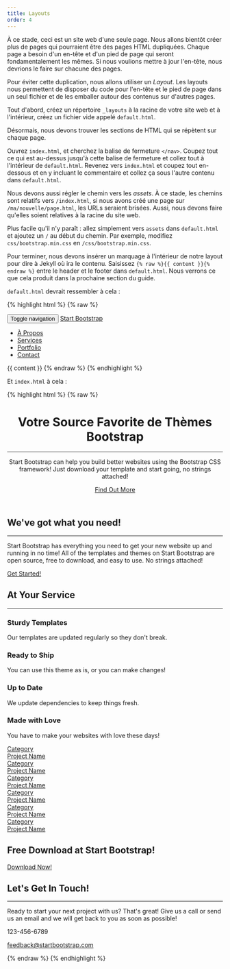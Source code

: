 ```yaml
---
title: Layouts
order: 4
---
```

À ce stade, ceci est un site web d'une seule page. Nous allons  bientôt créer plus de pages qui pourraient être des pages HTML dupliquées. Chaque page a besoin d'un en-tête et d'un pied de page qui seront fondamentalement les mêmes. Si nous voulions mettre à jour l'en-tête, nous devrions le faire sur chacune des pages. 

Pour éviter cette duplication, nous allons utiliser un *Layout*. Les layouts nous permettent de disposer du code pour l'en-tête et le pied de page dans un seul fichier et de les emballer autour des contenus sur d'autres pages.

Tout d'abord, créez un répertoire `_layouts` à la racine de votre site web et à l'intérieur, créez un fichier vide appelé `default.html`.

Désormais, nous devons trouver les sections de HTML qui se répètent sur chaque page.

Ouvrez `index.html`, et cherchez la balise de fermeture `</nav>`. Coupez tout ce qui est au-dessus jusqu'à cette balise de fermeture et collez tout à l'intérieur de `default.html`. Revenez vers `index.html` et coupez tout en-dessous et en y incluant le commentaire  <!-- jQuery --> et collez ça sous l'autre contenu dans `default.html`.

Nous devons aussi régler le chemin vers les *assets*. À ce stade, les chemins sont relatifs vers `/index.html`, si nous avons créé une page sur `/ma/nouvelle/page.html`, les URLs seraient brisées. Aussi, nous devons faire qu'elles soient relatives à la racine du site web.

Plus facile qu'il n'y paraît : allez simplement vers `assets` dans `default.html` et ajoutez un `/` au début du chemin. Par exemple, modifiez `css/bootstrap.min.css` en `/css/bootstrap.min.css`.

Pour terminer, nous devons insérer un marquage à l'intérieur de notre layout pour dire à Jekyll où ira le contenu. Saisissez  `{% raw %}{{ content }}{% endraw %}` entre le header et le footer dans `default.html`. Nous verrons ce que cela produit dans la prochaine section du guide.

`default.html` devrait ressembler à cela : 


{% highlight html %}
{% raw %}
<!DOCTYPE html>
<html lang="fr">
  <head>
    <meta charset="utf-8">
    <meta http-equiv="X-UA-Compatible" content="IE=edge">
    <meta name="viewport" content="width=device-width, initial-scale=1">
    <meta name="description" content="">
    <meta name="author" content="">
    <title>Creative - Thème Start Bootstrap</title>
    <!-- Bootstrap Core CSS -->
    <link rel="stylesheet" href="/css/bootstrap.min.css" type="text/css">
    <!-- Custom Fonts -->
    <link href="http://fonts.googleapis.com/css?family=Open+Sans:300italic,400italic,600italic,700italic,800italic,400,300,600,700,800" rel="stylesheet" type="text/css">
    <link href="http://fonts.googleapis.com/css?family=Merriweather:400,300,300italic,400italic,700,700italic,900,900italic" rel="stylesheet" type="text/css">
    <link rel="stylesheet" href="/font-awesome/css/font-awesome.min.css" type="text/css">
    <!-- Plugin CSS -->
    <link rel="stylesheet" href="/css/animate.min.css" type="text/css">
    <!-- Custom CSS -->
    <link rel="stylesheet" href="/css/creative.css" type="text/css">
    <!-- HTML5 Shim and Respond.js IE8 support of HTML5 elements and media queries -->
    <!-- WARNING: Respond.js doesn't work if you view the page via file:// -->
    <!--[if lt IE 9]>
    <script src="https://oss.maxcdn.com/libs/html5shiv/3.7.0/html5shiv.js"></script>
    <script src="https://oss.maxcdn.com/libs/respond.js/1.4.2/respond.min.js"></script>
    <![endif]-->
  </head>
  <body id="page-top">
    <nav id="mainNav" class="navbar navbar-default navbar-fixed-top">
      <div class="container-fluid">
        <!-- Brand and toggle get grouped for better mobile display -->
        <div class="navbar-header">
          <button type="button" class="navbar-toggle collapsed" data-toggle="collapse" data-target="#bs-example-navbar-collapse-1">
          <span class="sr-only">Toggle navigation</span>
          <span class="icon-bar"></span>
          <span class="icon-bar"></span>
          <span class="icon-bar"></span>
          </button>
          <a class="navbar-brand page-scroll" href="#page-top">Start Bootstrap</a>
        </div>
        <!-- Collect the nav links, forms, and other content for toggling -->
        <div class="collapse navbar-collapse" id="bs-example-navbar-collapse-1">
          <ul class="nav navbar-nav navbar-right">
            <li>
              <a class="page-scroll" href="#about">À Propos</a>
            </li>
            <li>
              <a class="page-scroll" href="#services">Services</a>
            </li>
            <li>
              <a class="page-scroll" href="#portfolio">Portfolio</a>
            </li>
            <li>
              <a class="page-scroll" href="#contact">Contact</a>
            </li>
          </ul>
        </div>
        <!-- /.navbar-collapse -->
      </div>
      <!-- /.container-fluid -->
    </nav>
    {{ content }}
    <!-- jQuery -->
    <script src="/js/jquery.js"></script>
    <!-- Bootstrap Core JavaScript -->
    <script src="/js/bootstrap.min.js"></script>
    <!-- Plugin JavaScript -->
    <script src="/js/jquery.easing.min.js"></script>
    <script src="/js/jquery.fittext.js"></script>
    <script src="/js/wow.min.js"></script>
    <!-- Custom Theme JavaScript -->
    <script src="/js/creative.js"></script>
  </body>
</html>
{% endraw %}
{% endhighlight %}

Et `index.html` à cela :

{% highlight html %}
{% raw %}
<header>
  <div class="header-content">
    <div class="header-content-inner">
      <h1>Votre Source Favorite de Thèmes Bootstrap</h1>
      <hr>
      <p>Start Bootstrap can help you build better websites using the Bootstrap CSS framework! Just download your template and start going, no strings attached!</p>
      <a href="#about" class="btn btn-primary btn-xl page-scroll">Find Out More</a>
    </div>
  </div>
</header>
<section class="bg-primary" id="about">
  <div class="container">
    <div class="row">
      <div class="col-lg-8 col-lg-offset-2 text-center">
        <h2 class="section-heading">We've got what you need!</h2>
        <hr class="light">
        <p class="text-faded">Start Bootstrap has everything you need to get your new website up and running in no time! All of the templates and themes on Start Bootstrap are open source, free to download, and easy to use. No strings attached!</p>
        <a href="#" class="btn btn-default btn-xl">Get Started!</a>
      </div>
    </div>
  </div>
</section>
<section id="services">
  <div class="container">
    <div class="row">
      <div class="col-lg-12 text-center">
        <h2 class="section-heading">At Your Service</h2>
        <hr class="primary">
      </div>
    </div>
  </div>
  <div class="container">
    <div class="row">
      <div class="col-lg-3 col-md-6 text-center">
        <div class="service-box">
          <i class="fa fa-4x fa-diamond wow bounceIn text-primary"></i>
          <h3>Sturdy Templates</h3>
          <p class="text-muted">Our templates are updated regularly so they don't break.</p>
        </div>
      </div>
      <div class="col-lg-3 col-md-6 text-center">
        <div class="service-box">
          <i class="fa fa-4x fa-paper-plane wow bounceIn text-primary" data-wow-delay=".1s"></i>
          <h3>Ready to Ship</h3>
          <p class="text-muted">You can use this theme as is, or you can make changes!</p>
        </div>
      </div>
      <div class="col-lg-3 col-md-6 text-center">
        <div class="service-box">
          <i class="fa fa-4x fa-newspaper-o wow bounceIn text-primary" data-wow-delay=".2s"></i>
          <h3>Up to Date</h3>
          <p class="text-muted">We update dependencies to keep things fresh.</p>
        </div>
      </div>
      <div class="col-lg-3 col-md-6 text-center">
        <div class="service-box">
          <i class="fa fa-4x fa-heart wow bounceIn text-primary" data-wow-delay=".3s"></i>
          <h3>Made with Love</h3>
          <p class="text-muted">You have to make your websites with love these days!</p>
        </div>
      </div>
    </div>
  </div>
</section>
<section class="no-padding" id="portfolio">
  <div class="container-fluid">
    <div class="row no-gutter">
      <div class="col-lg-4 col-sm-6">
        <a href="#" class="portfolio-box">
          <img src="img/portfolio/1.jpg" class="img-responsive" alt="">
          <div class="portfolio-box-caption">
            <div class="portfolio-box-caption-content">
              <div class="project-category text-faded">
                Category
              </div>
              <div class="project-name">
                Project Name
              </div>
            </div>
          </div>
        </a>
      </div>
      <div class="col-lg-4 col-sm-6">
        <a href="#" class="portfolio-box">
          <img src="img/portfolio/2.jpg" class="img-responsive" alt="">
          <div class="portfolio-box-caption">
            <div class="portfolio-box-caption-content">
              <div class="project-category text-faded">
                Category
              </div>
              <div class="project-name">
                Project Name
              </div>
            </div>
          </div>
        </a>
      </div>
      <div class="col-lg-4 col-sm-6">
        <a href="#" class="portfolio-box">
          <img src="img/portfolio/3.jpg" class="img-responsive" alt="">
          <div class="portfolio-box-caption">
            <div class="portfolio-box-caption-content">
              <div class="project-category text-faded">
                Category
              </div>
              <div class="project-name">
                Project Name
              </div>
            </div>
          </div>
        </a>
      </div>
      <div class="col-lg-4 col-sm-6">
        <a href="#" class="portfolio-box">
          <img src="img/portfolio/4.jpg" class="img-responsive" alt="">
          <div class="portfolio-box-caption">
            <div class="portfolio-box-caption-content">
              <div class="project-category text-faded">
                Category
              </div>
              <div class="project-name">
                Project Name
              </div>
            </div>
          </div>
        </a>
      </div>
      <div class="col-lg-4 col-sm-6">
        <a href="#" class="portfolio-box">
          <img src="img/portfolio/5.jpg" class="img-responsive" alt="">
          <div class="portfolio-box-caption">
            <div class="portfolio-box-caption-content">
              <div class="project-category text-faded">
                Category
              </div>
              <div class="project-name">
                Project Name
              </div>
            </div>
          </div>
        </a>
      </div>
      <div class="col-lg-4 col-sm-6">
        <a href="#" class="portfolio-box">
          <img src="img/portfolio/6.jpg" class="img-responsive" alt="">
          <div class="portfolio-box-caption">
            <div class="portfolio-box-caption-content">
              <div class="project-category text-faded">
                Category
              </div>
              <div class="project-name">
                Project Name
              </div>
            </div>
          </div>
        </a>
      </div>
    </div>
  </div>
</section>
<aside class="bg-dark">
  <div class="container text-center">
    <div class="call-to-action">
      <h2>Free Download at Start Bootstrap!</h2>
      <a href="#" class="btn btn-default btn-xl wow tada">Download Now!</a>
    </div>
  </div>
</aside>
<section id="contact">
  <div class="container">
    <div class="row">
      <div class="col-lg-8 col-lg-offset-2 text-center">
        <h2 class="section-heading">Let's Get In Touch!</h2>
        <hr class="primary">
        <p>Ready to start your next project with us? That's great! Give us a call or send us an email and we will get back to you as soon as possible!</p>
      </div>
      <div class="col-lg-4 col-lg-offset-2 text-center">
        <i class="fa fa-phone fa-3x wow bounceIn"></i>
        <p>123-456-6789</p>
      </div>
      <div class="col-lg-4 text-center">
        <i class="fa fa-envelope-o fa-3x wow bounceIn" data-wow-delay=".1s"></i>
        <p><a href="mailto:your-email@your-domain.com">feedback@startbootstrap.com</a></p>
      </div>
    </div>
  </div>
</section>
{% endraw %}
{% endhighlight %}
